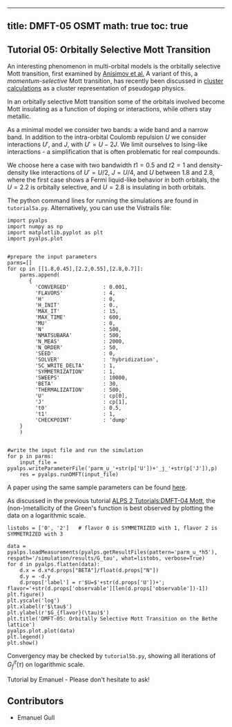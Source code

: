 
---
title: DMFT-05 OSMT
math: true
toc: true
---

## Tutorial 05: Orbitally Selective Mott Transition

An interesting phenomenon in multi-orbital models is the orbitally selective Mott transition, first examined by [Anisimov et al.]() A variant of this, a *momentum-selective* Mott transition, has recently been discussed in [cluster calculations](https://journals.aps.org/prb/abstract/10.1103/PhysRevB.80.045120) as a cluster representation of pseudogap physics.

In an orbitally selective Mott transition some of the orbitals involved become Mott insulating as a function of doping or interactions, while others stay metallic.

As a minimal model we consider two bands: a wide band and a narrow band. In addition to the intra-orbital Coulomb repulsion $U$ we consider interactions $U'$, and $J$, with $U' = U-2J$. We limit ourselves to Ising-like interactions - a simplification that is often problematic for real compounds.

We choose here a case with two bandwidth $t1=0.5$ and $t2=1$ and density-density like interactions of $U'=U/2$, $J=U/4$, and $U$ between $1.8$ and $2.8$, where the first case shows a Fermi liquid-like behavior in both orbitals, the $U=2.2$ is orbitally selective, and $U=2.8$ is insulating in both orbitals.

The python command lines for running the simulations are found in `tutorial5a.py`. Alternatively, you can use the Vistrails file:

    import pyalps
    import numpy as np
    import matplotlib.pyplot as plt
    import pyalps.plot


    #prepare the input parameters
    parms=[]
    for cp in [[1.8,0.45],[2.2,0.55],[2.8,0.7]]: 
        parms.append(
           { 
             'CONVERGED'           : 0.001,
             'FLAVORS'             : 4,
             'H'                   : 0,
             'H_INIT'              : 0.,
             'MAX_IT'              : 15,
             'MAX_TIME'            : 600,
             'MU'                  : 0,
             'N'                   : 500,
             'NMATSUBARA'          : 500,
             'N_MEAS'              : 2000,
             'N_ORDER'             : 50,
             'SEED'                : 0,
             'SOLVER'              : 'hybridization',
             'SC_WRITE_DELTA'      : 1,
             'SYMMETRIZATION'      : 1,
             'SWEEPS'              : 10000,
             'BETA'                : 30,
             'THERMALIZATION'      : 500,
             'U'                   : cp[0],
             'J'                   : cp[1],
             't0'                  : 0.5,
             't1'                  : 1,
             'CHECKPOINT'          : 'dump'
        }
        )


    #write the input file and run the simulation
    for p in parms:
        input_file = pyalps.writeParameterFile('parm_u_'+str(p['U'])+'_j_'+str(p['J']),p)
        res = pyalps.runDMFT(input_file) 

A paper using the same sample parameters can be found [here](https://journals.aps.org/prb/abstract/10.1103/PhysRevB.72.081103).

As discussed in the previous tutorial [ALPS 2 Tutorials:DMFT-04 Mott](../../dmft/dmft04), the (non-)metallicity of the Green's function is best observed by plotting the data on a logarithmic scale.

    listobs = ['0', '2']   # flavor 0 is SYMMETRIZED with 1, flavor 2 is SYMMETRIZED with 3
   
    data = pyalps.loadMeasurements(pyalps.getResultFiles(pattern='parm_u_*h5'), respath='/simulation/results/G_tau', what=listobs, verbose=True)
    for d in pyalps.flatten(data):
        d.x = d.x*d.props["BETA"]/float(d.props["N"])
        d.y = -d.y
        d.props['label'] = r'$U=$'+str(d.props['U'])+'; flavor='+str(d.props['observable'][len(d.props['observable'])-1])
    plt.figure()
    plt.yscale('log')
    plt.xlabel(r'$\tau$')
    plt.ylabel(r'$G_{flavor}(\tau)$')
    plt.title('DMFT-05: Orbitally Selective Mott Transition on the Bethe lattice')
    pyalps.plot.plot(data)
    plt.legend()
    plt.show()
    
Convergency may be checked by `tutorial5b.py`, showing all iterations of $G_f^{it}(\tau)$ on logarithmic scale.

Tutorial by Emanuel - Please don't hesitate to ask!

## Contributors

- Emanuel Gull

